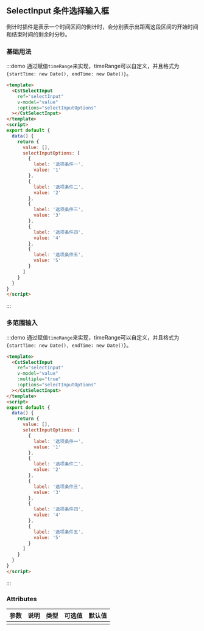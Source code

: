 ## SelectInput 条件选择输入框

倒计时插件是表示一个时间区间的倒计时，会分别表示出距离这段区间的开始时间和结束时间的剩余时分秒。

### 基础用法

:::demo 通过赋值`timeRange`来实现，timeRange可以自定义，并且格式为`{startTime: new Date(), endTime: new Date()}`。
```html
<template>
  <CstSelectInput
    ref="selectInput"
    v-model="value"
    :options="selectInputOptions"
  ></CstSelectInput>
</template>
<script>
export default {
  data() {
    return {
      value: [],
      selectInputOptions: [
        {
          label: '选项条件一',
          value: '1'
        },
        {
          label: '选项条件二',
          value: '2'
        },
        {
          label: '选项条件三',
          value: '3'
        },
        {
          label: '选项条件四',
          value: '4'
        },
        {
          label: '选项条件五',
          value: '5'
        }
      ]
    }
  }
}
</script>
```
:::

### 多范围输入

:::demo 通过赋值`timeRange`来实现，timeRange可以自定义，并且格式为`{startTime: new Date(), endTime: new Date()}`。
```html
<template>
  <CstSelectInput
    ref="selectInput"
    v-model="value"
    :multiple="true"
    :options="selectInputOptions"
  ></CstSelectInput>
</template>
<script>
export default {
  data() {
    return {
      value: [],
      selectInputOptions: [
        {
          label: '选项条件一',
          value: '1'
        },
        {
          label: '选项条件二',
          value: '2'
        },
        {
          label: '选项条件三',
          value: '3'
        },
        {
          label: '选项条件四',
          value: '4'
        },
        {
          label: '选项条件五',
          value: '5'
        }
      ]
    }
  }
}
</script>
```
:::

### Attributes
| 参数      | 说明          | 类型      | 可选值                           | 默认值  |
|---------- |-------------- |---------- |--------------------------------  |-------- |
|  |  |  |  |  |
